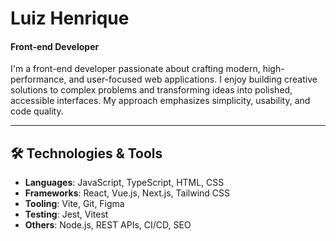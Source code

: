<h1 >Luiz Henrique</h1>
<h4 >Front-end Developer</h4>

I'm a front-end developer passionate about crafting modern, high-performance, and user-focused web applications. I enjoy building creative solutions to complex problems and transforming ideas into polished, accessible interfaces. My approach emphasizes simplicity, usability, and code quality.

---

## 🛠️ Technologies & Tools

- **Languages**: JavaScript, TypeScript, HTML, CSS  
- **Frameworks**: React, Vue.js, Next.js, Tailwind CSS  
- **Tooling**: Vite, Git, Figma
- **Testing**: Jest, Vitest  
- **Others**: Node.js, REST APIs, CI/CD, SEO  
